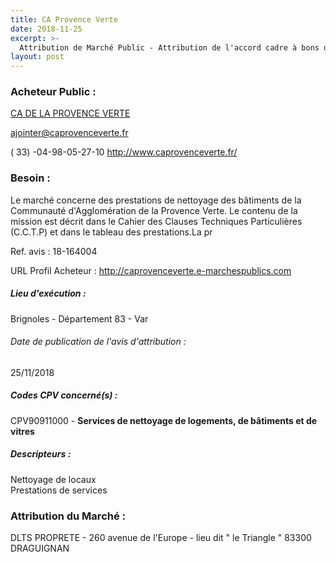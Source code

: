 ```yaml
---
title: CA Provence Verte
date: 2018-11-25
excerpt: >-
  Attribution de Marché Public - Attribution de l'accord cadre à bons de commande de prestations de nettoyage des bâtiments de la Communauté d'Agglomération de la Provence Verte
layout: post
---
```


### Acheteur Public : 
<a href="/acheteur-32/siren-200068104"> CA DE LA PROVENCE VERTE</a><br/>



ajointer@caprovenceverte.fr

( 33) -04-98-05-27-10
http://www.caprovenceverte.fr/
### Besoin :

Le marché concerne des prestations de nettoyage des bâtiments de la Communauté d'Agglomération de la Provence Verte. Le contenu de la mission est décrit dans le Cahier des Clauses Techniques Particulières (C.C.T.P) et dans le tableau des prestations.La pr

Ref. avis : 18-164004

URL Profil Acheteur : http://caprovenceverte.e-marchespublics.com

##### Lieu d'exécution :

Brignoles - Département 83 - Var

###### Date de publication de l'avis d'attribution : 
25/11/2018

##### Codes CPV concerné(s) :
CPV90911000 - **Services de nettoyage de logements, de bâtiments et de vitres** <br/>

##### Descripteurs :
Nettoyage de locaux <br/>
Prestations de services <br/>

### Attribution du Marché :
DLTS PROPRETE - 260 avenue de l'Europe - lieu dit " le Triangle " 83300 DRAGUIGNAN <br/>
